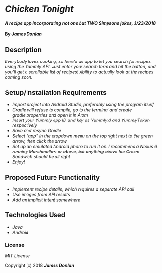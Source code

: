 # _Chicken Tonight_

#### _A recipe app incorporating not one but TWO Simpsons jokes, 3/23/2018_

#### By _**James Donlan**_

## Description

_Everybody loves cooking, so here's an app to let you search for recipes using the Yummly API. Just enter your search term and hit the button, and you'll get a scrollable list of recipes! Ability to actually look at the recipes coming soon._

## Setup/Installation Requirements

* _Import project into Android Studio, preferably using the program itself_
* _Gradle will refuse to compile, go to the terminal and create gradle.properties and open it in Atom_
* _Insert your Yummly app ID and key as YummlyId and YummlyToken respectively_
* _Save and resync Gradle_
* _Select "app" in the dropdown menu on the top right next to the green arrow, then click the arrow_
* _Set up an emulated Android phone to run it on. I recommend a Nexus 6 running Marshmallow or above, but anything above Ice Cream Sandwich should be all right_
* _Enjoy!_

## Proposed Future Functionality

* _Implement recipe details, which requires a separate API call_
* _Use images from API results_
* _Add an implicit intent somewhere_

## Technologies Used

* _Java_
* _Android_

### License

*MIT License*

Copyright (c) 2018 **_James Donlan_**
